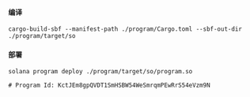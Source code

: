 #### 编译

```shell
cargo-build-sbf --manifest-path ./program/Cargo.toml --sbf-out-dir ./program/target/so
```

#### 部署

```shell
solana program deploy ./program/target/so/program.so

# Program Id: KctJEm8gpQVDT1SmHSBW54WeSmrqmPEwRrS54eVzm9N
```
